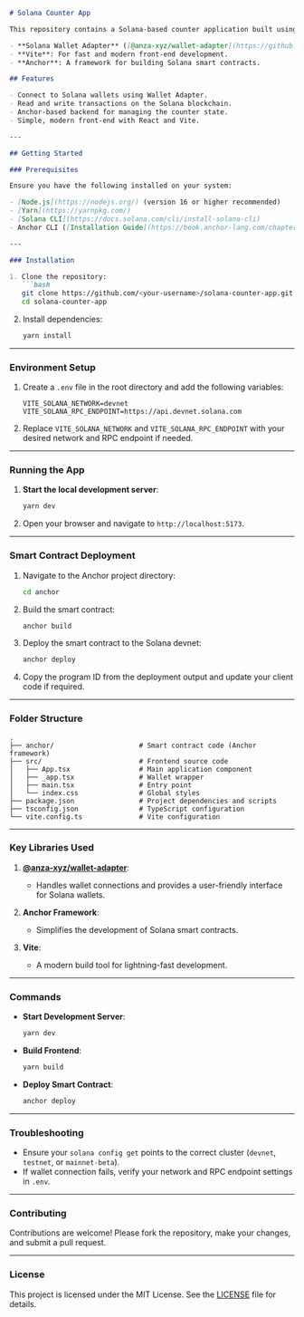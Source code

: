 ```markdown
# Solana Counter App

This repository contains a Solana-based counter application built using the following technologies:

- **Solana Wallet Adapter** ([@anza-xyz/wallet-adapter](https://github.com/anza-xyz/wallet-adapter))
- **Vite**: For fast and modern front-end development.
- **Anchor**: A framework for building Solana smart contracts.

## Features

- Connect to Solana wallets using Wallet Adapter.
- Read and write transactions on the Solana blockchain.
- Anchor-based backend for managing the counter state.
- Simple, modern front-end with React and Vite.

---

## Getting Started

### Prerequisites

Ensure you have the following installed on your system:

- [Node.js](https://nodejs.org/) (version 16 or higher recommended)
- [Yarn](https://yarnpkg.com/)
- [Solana CLI](https://docs.solana.com/cli/install-solana-cli)
- Anchor CLI ([Installation Guide](https://book.anchor-lang.com/chapter_2/installation.html))

---

### Installation

1. Clone the repository:
   ```bash
   git clone https://github.com/<your-username>/solana-counter-app.git
   cd solana-counter-app
   ```

2. Install dependencies:
   ```bash
   yarn install
   ```

---

### Environment Setup

1. Create a `.env` file in the root directory and add the following variables:
   ```env
   VITE_SOLANA_NETWORK=devnet
   VITE_SOLANA_RPC_ENDPOINT=https://api.devnet.solana.com
   ```

2. Replace `VITE_SOLANA_NETWORK` and `VITE_SOLANA_RPC_ENDPOINT` with your desired network and RPC endpoint if needed.

---

### Running the App

1. **Start the local development server**:
   ```bash
   yarn dev
   ```

2. Open your browser and navigate to `http://localhost:5173`.

---

### Smart Contract Deployment

1. Navigate to the Anchor project directory:
   ```bash
   cd anchor
   ```

2. Build the smart contract:
   ```bash
   anchor build
   ```

3. Deploy the smart contract to the Solana devnet:
   ```bash
   anchor deploy
   ```

4. Copy the program ID from the deployment output and update your client code if required.

---

### Folder Structure

```plaintext
.
├── anchor/                     # Smart contract code (Anchor framework)
├── src/                        # Frontend source code
│   ├── App.tsx                 # Main application component
│   ├── _app.tsx                # Wallet wrapper
│   ├── main.tsx                # Entry point
│   └── index.css               # Global styles
├── package.json                # Project dependencies and scripts
├── tsconfig.json               # TypeScript configuration
└── vite.config.ts              # Vite configuration
```

---

### Key Libraries Used

1. **[@anza-xyz/wallet-adapter](https://github.com/anza-xyz/wallet-adapter)**:
   - Handles wallet connections and provides a user-friendly interface for Solana wallets.

2. **Anchor Framework**:
   - Simplifies the development of Solana smart contracts.

3. **Vite**:
   - A modern build tool for lightning-fast development.

---

### Commands

- **Start Development Server**:
  ```bash
  yarn dev
  ```

- **Build Frontend**:
  ```bash
  yarn build
  ```

- **Deploy Smart Contract**:
  ```bash
  anchor deploy
  ```

---

### Troubleshooting

- Ensure your `solana config get` points to the correct cluster (`devnet`, `testnet`, or `mainnet-beta`).
- If wallet connection fails, verify your network and RPC endpoint settings in `.env`.

---

### Contributing

Contributions are welcome! Please fork the repository, make your changes, and submit a pull request.

---

### License

This project is licensed under the MIT License. See the [LICENSE](LICENSE) file for details.
```
